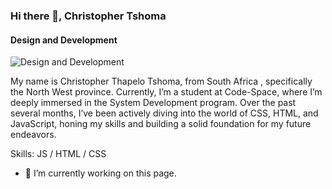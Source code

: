 ### Hi there 👋, Christopher Tshoma
#### Design and Development 
![Design and Development ](https://new.express.adobe.com/id/urn:aaid:sc:EU:42694e43-5d2e-541c-b8a9-90070f8b6a3d?invite=true&promoid=Z2G1FQKR&mv=other)

My name is Christopher Thapelo Tshoma, from South Africa , specifically the North West province. Currently, I’m a student at Code-Space, where I’m deeply immersed in the System Development program. Over the past several months, I’ve been actively diving into the world of CSS, HTML, and JavaScript, honing my skills and building a solid foundation for my future endeavors.

Skills:  JS / HTML / CSS

- 🔭 I’m currently working on this page. 






